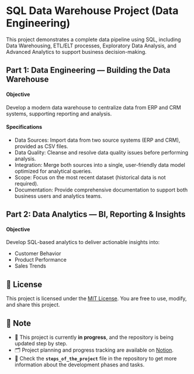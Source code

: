 # SQL Data Warehouse Project (Data Engineering) 
This project demonstrates a complete data pipeline using SQL, including Data Warehousing, ETL/ELT processes, Exploratory Data Analysis, and Advanced Analytics to support business decision-making.

## Part 1: Data Engineering — Building the Data Warehouse
#### Objective
Develop a modern data warehouse to centralize data from ERP and CRM systems, supporting reporting and analysis.

#### Specifications
* Data Sources:
Import data from two source systems (ERP and CRM), provided as CSV files.
* Data Quality:
Cleanse and resolve data quality issues before performing analysis.
* Integration:
Merge both sources into a single, user-friendly data model optimized for analytical queries.
* Scope:
Focus on the most recent dataset (historical data is not required).
* Documentation:
Provide comprehensive documentation to support both business users and analytics teams.

## Part 2: Data Analytics — BI, Reporting & Insights
#### Objective
Develop SQL-based analytics to deliver actionable insights into:

* Customer Behavior
* Product Performance
* Sales Trends

## 📄 License

This project is licensed under the [MIT License](LICENSE). You are free to use, modify, and share this project.

## 📝 Note

- 🚧 This project is currently **in progress**, and the repository is being updated step by step.  
- 🗂️ Project planning and progress tracking are available on [Notion](https://www.notion.so/Data-Warehouse-Project-1f18f6be5865804f801ed6acfc875abb?pvs=4).  
- 📌 Check the **`steps_of_the_project`** file in the repository to get more information about the development phases and tasks.


